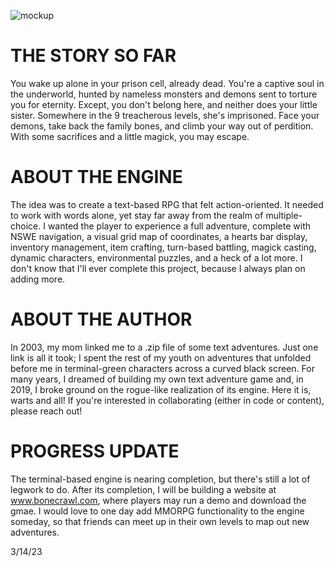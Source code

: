 ![mockup](https://user-images.githubusercontent.com/118931925/225080564-4f3dc3a7-49fb-4a86-9be0-c99801f23b87.png)



# THE STORY SO FAR

You wake up alone in your prison cell, already dead. You're a captive soul in the underworld, hunted by nameless monsters and demons sent to torture you for eternity. Except, you don't belong here, and neither does your little sister. Somewhere in the 9 treacherous levels, she's imprisoned. Face your demons, take back the family bones, and climb your way out of perdition. With some sacrifices and a little magick, you may escape.



# ABOUT THE ENGINE 

The idea was to create a text-based RPG that felt action-oriented. It needed to work with words alone, yet stay far away from the realm of multiple-choice. I wanted the player to experience a full adventure, complete with NSWE navigation, a visual grid map of coordinates, a hearts bar display, inventory management, item crafting, turn-based battling, magick casting, dynamic characters, environmental puzzles, and a heck of a lot more. I don't know that I'll ever complete this project, because I always plan on adding more. 



# ABOUT THE AUTHOR

In 2003, my mom linked me to a .zip file of some text adventures. Just one link is all it took; I spent the rest of my youth on adventures that unfolded before me in terminal-green characters across a curved black screen. For many years, I dreamed of building my own text adventure game and, in 2019, I broke ground on the rogue-like realization of its engine. Here it is, warts and all! If you're interested in collaborating (either in code or content), please reach out! 



# PROGRESS UPDATE

The terminal-based engine is nearing completion, but there's still a lot of legwork to do. After its completion, I will be building a website at www.bonecrawl.com, where players may run a demo and download the gmae. I would love to one day add MMORPG functionality to the engine someday, so that friends can meet up in their own levels to map out new adventures. 

3/14/23



